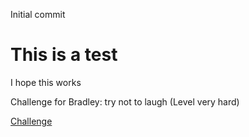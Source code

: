 Initial commit
# This is a test
I hope this works

Challenge for Bradley: try not to laugh (Level very hard)

[Challenge](tamper.jpeg)

